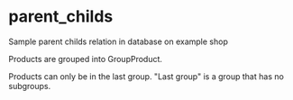 # parent_childs
Sample parent childs relation in database on example shop

Products are grouped into GroupProduct.

Products can only be in the last group.
"Last group" is a group that has no subgroups.